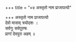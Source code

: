 +++
title = "०४ अस्तृतो नाम प्राजापत्यो"

+++
अस्तृतो नाम प्राजापत्यो  
देवो मासस् त्रयोदशः ।  
सर्वगुः सर्वपूरुषः  
प्रागां देवपुरा अहम् ॥